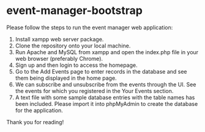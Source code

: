 # event-manager-bootstrap
Please follow the steps to run the event manager web application:

1. Install xampp web server package.
2. Clone the repository onto your local machine.
3. Run Apache and MySQL from xampp and open the index.php file in your web browser (preferably Chrome).
4. Sign up and then login to access the homepage.
5. Go to the Add Events page to enter records in the database and see them being displayed in the home page.
6. We can subscribe and unsubscribe from the events through the UI. See the events for which you registered in the Your Events section.
7. A text file with some sample database entries with the table names has been included. Please import it into phpMyAdmin to create the database for the application.

  Thank you for reading!
